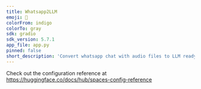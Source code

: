 ```yaml
---
title: Whatsapp2LLM
emoji: 🐨
colorFrom: indigo
colorTo: gray
sdk: gradio
sdk_version: 5.7.1
app_file: app.py
pinned: false
short_description: 'Convert whatsapp chat with audio files to LLM ready text '
---
```


Check out the configuration reference at https://huggingface.co/docs/hub/spaces-config-reference
